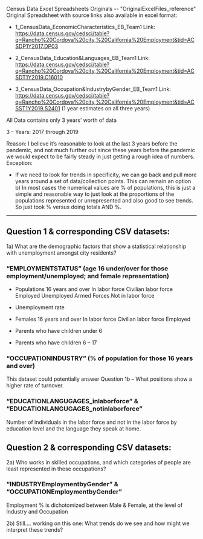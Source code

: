
Census Data Excel Spreadsheets Originals -- "OriginalExcelFiles_reference" 
Original Spreadsheet with source links also available in excel format:

- 1_CensusData_EconomicCharacteristics_EB_Team1
Link: https://data.census.gov/cedsci/table?q=Rancho%20Cordova%20city,%20California%20Employment&tid=ACSDP1Y2017.DP03

- 2_CensusData_Education&Languages_EB_Team1
Link: https://data.census.gov/cedsci/table?q=Rancho%20Cordova%20city,%20California%20Employment&tid=ACSDT1Y2019.C16010

- 3_CensusData_Occupation&IndustrybyGender_EB_Team1
Link: https://data.census.gov/cedsci/table?q=Rancho%20Cordova%20city,%20California%20Employment&tid=ACSST1Y2019.S2401 (1 year estimates on all three years)

All Data contains only 3 years’ worth of data 

3 – Years: 2017 through 2019

Reason:  I believe it’s reasonable to look at the last 3 years before the pandemic, and not much further out since these years before the pandemic we would expect to be fairly steady in just getting a rough idea of numbers.  
Exception:

-	If we need to look for trends in specificity, we can go back and pull more years around a set of data/collection points.  This can remain an option
b) In most cases the numerical values are % of populations, this is just a simple and reasonable way to just look at the proportions of the populations represented or unrepresented and also good to see trends.  So just took % versus doing totals AND %.

------------------------------------------------------------------------------------------------------------------------------------------

## Question 1 & corresponding CSV datasets:

1a) What are the demographic factors that show a statistical relationship with unemployment amongst city residents? 

### “EMPLOYMENTSTATUS”  (age 16 under/over for those employment/unemployed; and female representation)

-	Populations 16 years and over
In labor force
Civilian labor force
Employed
Unemployed
Armed Forces
Not in labor force

-	Unemployment rate
-	Females 16 years and over
In labor force
Civilian labor force
Employed

-	Parents who have children under 6
-	Parents who have children 6 – 17

### “OCCUPATIONINDUSTRY” (% of population for those 16 years and over)

This dataset could potentially answer Question 1b – What positions show a higher rate of turnover.

### “EDUCATIONLANGUGAGES_inlaborforce” & “EDUCATIONLANGUGAGES_notinlaborforce” 

Number of individuals in the labor force and not in the labor force by education level and the language they speak at home.

## Question 2 & corresponding CSV datasets:

2a) Who works in skilled occupations, and which categories of people are least represented in these occupations? 

### “INDUSTRYEmploymentbyGender” & “OCCUPATIONEmploymentbyGender”

Employment % is dichotomized between Male & Female, at the level of Industry and Occupation

2b) Still.... working on this one:
What trends do we see and how might we interpret these trends?

